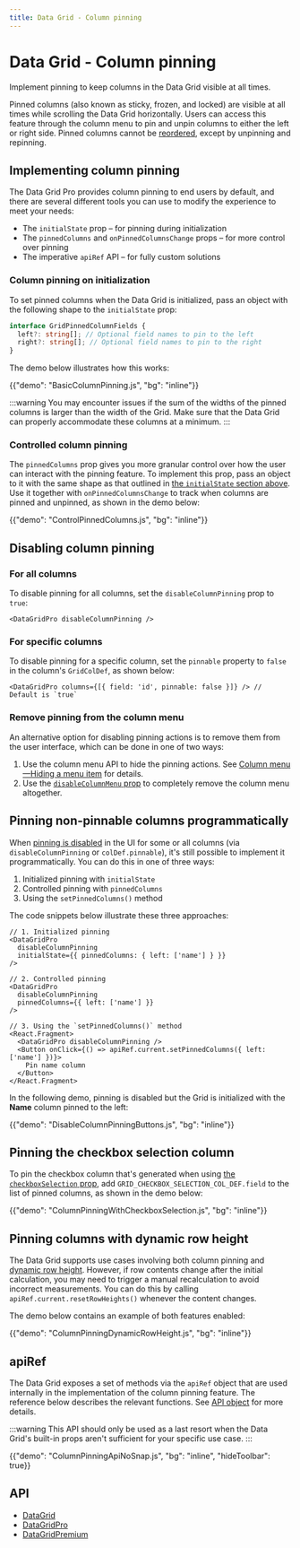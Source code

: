 ```yaml
---
title: Data Grid - Column pinning
---
```


# Data Grid - Column pinning [<span class="plan-pro"></span>](/x/introduction/licensing/#pro-plan 'Pro plan')

<p class="description">Implement pinning to keep columns in the Data Grid visible at all times.</p>

Pinned columns (also known as sticky, frozen, and locked) are visible at all times while scrolling the Data Grid horizontally.
Users can access this feature through the column menu to pin and unpin columns to either the left or right side.
Pinned columns cannot be [reordered](/x/react-data-grid/column-ordering/), except by unpinning and repinning.

## Implementing column pinning

The Data Grid Pro provides column pinning to end users by default, and there are several different tools you can use to modify the experience to meet your needs:

- The `initialState` prop – for pinning during initialization
- The `pinnedColumns` and `onPinnedColumnsChange` props – for more control over pinning
- The imperative `apiRef` API – for fully custom solutions

### Column pinning on initialization

To set pinned columns when the Data Grid is initialized, pass an object with the following shape to the `initialState` prop:

```ts
interface GridPinnedColumnFields {
  left?: string[]; // Optional field names to pin to the left
  right?: string[]; // Optional field names to pin to the right
}
```

The demo below illustrates how this works:

{{"demo": "BasicColumnPinning.js", "bg": "inline"}}

:::warning
You may encounter issues if the sum of the widths of the pinned columns is larger than the width of the Grid.
Make sure that the Data Grid can properly accommodate these columns at a minimum.
:::

### Controlled column pinning

The `pinnedColumns` prop gives you more granular control over how the user can interact with the pinning feature.
To implement this prop, pass an object to it with the same shape as that outlined in [the `initialState` section above](#column-pinning-on-initialization).
Use it together with `onPinnedColumnsChange` to track when columns are pinned and unpinned, as shown in the demo below:

{{"demo": "ControlPinnedColumns.js", "bg": "inline"}}

## Disabling column pinning

### For all columns

To disable pinning for all columns, set the `disableColumnPinning` prop to `true`:

```tsx
<DataGridPro disableColumnPinning />
```

### For specific columns

To disable pinning for a specific column, set the `pinnable` property to `false` in the column's `GridColDef`, as shown below:

```tsx
<DataGridPro columns={[{ field: 'id', pinnable: false }]} /> // Default is `true`
```

### Remove pinning from the column menu

An alternative option for disabling pinning actions is to remove them from the user interface, which can be done in one of two ways:

1. Use the column menu API to hide the pinning actions. See [Column menu—Hiding a menu item](/x/react-data-grid/column-menu/#hiding-a-menu-item) for details.
2. Use the [`disableColumnMenu` prop](/x/react-data-grid/column-menu/#disable-column-menu) to completely remove the column menu altogether.

## Pinning non-pinnable columns programmatically

When [pinning is disabled](#disabling-column-pinning) in the UI for some or all columns (via `disableColumnPinning` or `colDef.pinnable`), it's still possible to implement it programmatically.
You can do this in one of three ways:

1. Initialized pinning with `initialState`
2. Controlled pinning with `pinnedColumns`
3. Using the `setPinnedColumns()` method

The code snippets below illustrate these three approaches:

```tsx
// 1. Initialized pinning
<DataGridPro
  disableColumnPinning
  initialState={{ pinnedColumns: { left: ['name'] } }}
/>

// 2. Controlled pinning
<DataGridPro
  disableColumnPinning
  pinnedColumns={{ left: ['name'] }}
/>

// 3. Using the `setPinnedColumns()` method
<React.Fragment>
  <DataGridPro disableColumnPinning />
  <Button onClick={() => apiRef.current.setPinnedColumns({ left: ['name'] })}>
    Pin name column
  </Button>
</React.Fragment>
```

In the following demo, pinning is disabled but the Grid is initialized with the **Name** column pinned to the left:

{{"demo": "DisableColumnPinningButtons.js", "bg": "inline"}}

## Pinning the checkbox selection column

To pin the checkbox column that's generated when using [the `checkboxSelection` prop](/x/react-data-grid/row-selection/#checkbox-selection), add `GRID_CHECKBOX_SELECTION_COL_DEF.field` to the list of pinned columns, as shown in the demo below:

{{"demo": "ColumnPinningWithCheckboxSelection.js", "bg": "inline"}}

## Pinning columns with dynamic row height

The Data Grid supports use cases involving both column pinning and [dynamic row height](/x/react-data-grid/row-height/#dynamic-row-height).
However, if row contents change after the initial calculation, you may need to trigger a manual recalculation to avoid incorrect measurements.
You can do this by calling `apiRef.current.resetRowHeights()` whenever the content changes.

The demo below contains an example of both features enabled:

{{"demo": "ColumnPinningDynamicRowHeight.js", "bg": "inline"}}

## apiRef

The Data Grid exposes a set of methods via the `apiRef` object that are used internally in the implementation of the column pinning feature.
The reference below describes the relevant functions.
See [API object](/x/react-data-grid/api-object/) for more details.

:::warning
This API should only be used as a last resort when the Data Grid's built-in props aren't sufficient for your specific use case.
:::

{{"demo": "ColumnPinningApiNoSnap.js", "bg": "inline", "hideToolbar": true}}

## API

- [DataGrid](/x/api/data-grid/data-grid/)
- [DataGridPro](/x/api/data-grid/data-grid-pro/)
- [DataGridPremium](/x/api/data-grid/data-grid-premium/)
